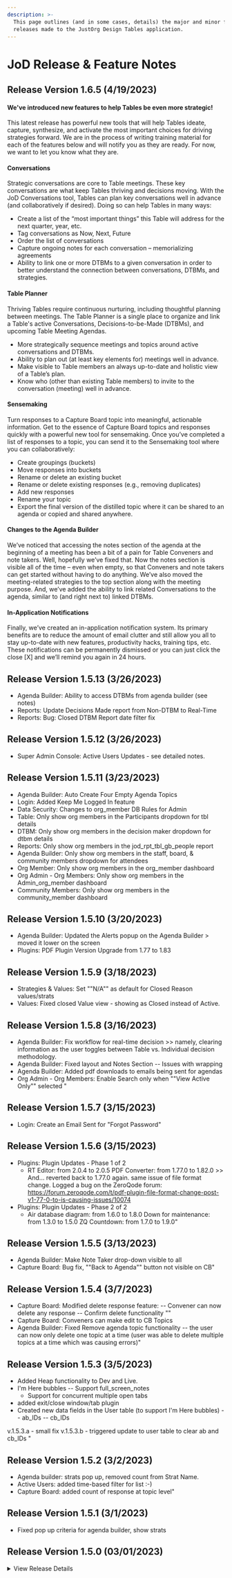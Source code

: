 ```yaml
---
description: >-
  This page outlines (and in some cases, details) the major and minor feature
  releases made to the JustOrg Design Tables application.
---
```


# JoD Release & Feature Notes

## Release Version 1.6.5 (4/19/2023)

#### We've introduced new features to help Tables be even more strategic!

This latest release has powerful new tools that will help Tables ideate, capture, synthesize, and activate the most important choices for driving strategies forward. We are in the process of writing training material for each of the features below and will notify you as they are ready. For now, we want to let you know what they are.

#### Conversations

Strategic conversations are core to Table meetings. These key conversations are what keep Tables thriving and decisions moving. With the JoD Conversations tool, Tables can plan key conversations well in advance (and collaboratively if desired). Doing so can help Tables in many ways:&#x20;

* Create a list of the “most important things” this Table will address for the next quarter, year, etc.&#x20;
* Tag conversations as Now, Next, Future
* Order the list of conversations
* Capture ongoing notes for each conversation – memorializing agreements
* Ability to link one or more DTBMs to a given conversation in order to better understand the connection between conversations, DTBMs, and strategies.

#### Table Planner

Thriving Tables require continuous nurturing, including thoughtful planning between meetings. The Table Planner is a single place to organize and link a Table's active Conversations, Decisions-to-be-Made (DTBMs), and upcoming Table Meeting Agendas.

* More strategically sequence meetings and topics around active conversations and DTBMs.&#x20;
* Ability to plan out (at least key elements for) meetings well in advance.
* Make visible to Table members an always up-to-date and holistic view of a Table’s plan.&#x20;
* Know who (other than existing Table members) to invite to the conversation (meeting) well in advance.

#### Sensemaking

Turn responses to a Capture Board topic into meaningful, actionable information. Get to the essence of Capture Board topics and responses quickly with a powerful new tool for sensemaking. Once you’ve completed a list of responses to a topic, you can send it to the Sensemaking tool where you can collaboratively:

* Create groupings (buckets)&#x20;
* Move responses into buckets&#x20;
* Rename or delete an existing bucket&#x20;
* Rename or delete existing responses (e.g., removing duplicates)&#x20;
* Add new responses&#x20;
* Rename your topic
* Export the final version of the distilled topic where it can be shared to an agenda or copied and shared anywhere.

#### Changes to the Agenda Builder

We’ve noticed that accessing the notes section of the agenda at the beginning of a meeting has been a bit of a pain for Table Conveners and note takers. Well, hopefully we’ve fixed that. Now the notes section is visible all of the time – even when empty, so that Conveners and note takers can get started without having to do anything. We’ve also moved the meeting-related strategies to the top section along with the meeting purpose. And, we’ve added the ability to link related Conversations to the agenda, similar to (and right next to) linked DTBMs.

#### In-Application Notifications

Finally, we’ve created an in-application notification system. Its primary benefits are to reduce the amount of email clutter and still allow you all to stay up-to-date with new features, productivity hacks, training tips, etc. These notifications can be permanently dismissed or you can just click the close \[X] and we’ll remind you again in 24 hours.

## Release Version 1.5.13 (3/26/2023)

* &#x20;Agenda Builder: Ability to access DTBMs from agenda builder (see notes)
* Reports: Update Decisions Made report from Non-DTBM to Real-Time
* Reports: Bug: Closed DTBM Report date filter fix

## Release Version 1.5.12 (3/26/2023)&#x20;

* Super Admin Console: Active Users Updates - see detailed notes.

## Release Version 1.5.11  (3/23/2023)

* Agenda Builder: Auto Create Four Empty Agenda Topics
* Login: Added Keep Me Logged In feature
* Data Security: Changes to org\_member DB Rules for Admin
* Table: Only show org members in the Participants dropdown for tbl details
* DTBM: Only show org members in the decision maker dropdown for dtbm details
* Reports: Only show org members in the jod\_rpt\_tbl\_gb\_people report
* Agenda Builder: Only show org members in the staff, board, & community members dropdown for attendees
* Org Member: Only show org members in the org\_member dashboard
* Org Admin - Org Members: Only show org members in the Admin\_org\_member dashboard
* Community Members: Only show org members in the community\_member dashboard

## Release Version 1.5.10 (3/20/2023)

* Agenda Builder: Updated the Alerts popup on the Agenda Builder > moved it lower on the screen&#x20;
* Plugins: PDF Plugin Version Upgrade from 1.77 to 1.83

## Release Version 1.5.9 (3/18/2023)

* Strategies & Values: Set ""N/A"" as default for Closed Reason values/strats
* Values: Fixed closed Value view - showing as Closed instead of Active.

## Release Version 1.5.8 (3/16/2023)

* Agenda Builder: Fix workflow for real-time decision >> namely, clearing information as the user toggles between Table vs. Individual decision methodology.
* Agenda Builder: Fixed layout and Notes Section -- Issues with wrapping
* Agenda Builder: Added pdf downloads to emails being sent for agendas
* Org Admin - Org Members: Enable Search only when ""View Active Only"" selected "

## Release Version 1.5.7 (3/15/2023)&#x20;

* Login: Create an Email Sent for "Forgot Password"&#x20;

## Release Version 1.5.6 (3/15/2023)

* Plugins: Plugin Updates - Phase 1 of 2
  * RT Editor: from 2.0.4 to 2.0.5 PDF Converter: from 1.77.0 to 1.82.0 >> And... reverted back to 1.77.0 again. same issue of file format change. Logged a bug on the ZeroQode forum: https://forum.zeroqode.com/t/pdf-plugin-file-format-change-post-v1-77-0-to-is-causing-issues/10074
* Plugins: Plugin Updates - Phase 2 of 2
  * Air database diagram: from 1.6.0 to 1.8.0 Down for maintenance: from 1.3.0 to 1.5.0 ZQ Countdown: from 1.7.0 to 1.9.0"&#x20;

## Release Version 1.5.5 (3/13/2023)

* Agenda Builder: Make Note Taker drop-down visible to all
* Capture Board: Bug fix, ""Back to Agenda"" button not visible on CB"&#x20;

## Release Version 1.5.4 (3/7/2023)

* Capture Board: Modified delete response feature: -- Convener can now delete any response -- Confirm delete functionality ""
* Capture Board: Conveners can make edit to CB Topics
* Agenda Builder: Fixed Remove agenda topic functionality -- the user can now only delete one topic at a time (user was able to delete multiple topics at a time which was causing errors)"&#x20;

## Release Version 1.5.3 (3/5/2023)

* Added Heap functionality to Dev and Live.
* I'm Here bubbles -- Support full\_screen\_notes
  * Support for concurrent multiple open tabs
* added exit/close window/tab plugin
* Created new data fields in the User table (to support I'm Here bubbles) -- ab\_IDs -- cb\_IDs

v.1.5.3.a - small fix v.1.5.3.b - triggered update to user table to clear ab and cb\_IDs "

## Release Version 1.5.2 (3/2/2023)&#x20;

* Agenda builder: strats pop up, removed count from Strat Name.
* Active Users: added time-based filter for list :-)
* Capture Board: added count of response at topic level"

## Release Version 1.5.1 (3/1/2023)&#x20;

* Fixed pop up criteria for agenda builder, show strats&#x20;

## Release Version 1.5.0 (03/01/2023)

<details>

<summary>View Release Details </summary>

* Database: User table, added new database items for user table: On\_Page\_ID and On\_Page\_Timestamp to track when a user is present in an agenda
* Capture Board: Disabled copy topic notes button when there are no responses
* Agenda Builder: Create popup with Strat details
* Profile: Ability for users to add a profile picture
* Agenda Builder: added a feature for showing participants who are IN the agenda. (Presence Bubble)
* Capture Board: added a feature for showing participants who are IN the Capture Board. (Presence Bubble)
* Agenda Builder: Confirm Delete of Agenda Topics
* Active Users: Update logged in screen
* Agenda Builder: Added calculated local Target Start Time to agenda item
* Agenda Builder: Updated Agenda Topic Sort functionality



#### **How to add an image to the new Presence Bubble feature...**&#x20;

<img src=".gitbook/assets/Presence Bubble.gif" alt="" data-size="original">

</details>
